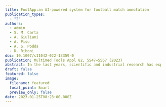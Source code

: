 ```yaml
---
title: FootApp:an AI-powered system for football match annotation
publication_types:
  - "2"
authors:
  - admin
  - S. M. Carta
  - A. Giuliani
  - A. Pisu
  - A. S. Podda
  - D. Riboni
doi: 10.1007/s11042-022-13359-0
publication: Multimed Tools Appl 82, 5547–5567 (2023)
abstract: In the last years, scientific and industrial research has experienced a growing interest in acquiring large annotated data sets to train artificial intelligence algorithms for tackling problems in different domains. In this context, we have observed that even the market for football data has substantially grown. The analysis of football matches relies on the annotation of both individual players’ and team actions, as well as the athletic performance of players. Consequently, annotating football events at a fine-grained level is a very expensive and error-prone task. Most existing semi-automatic tools for football match annotation rely on cameras and computer vision. However, those tools fall short in capturing team dynamics and in extracting data of players who are not visible in the camera frame. To address these issues, in this manuscript we present FootApp, an AI-based system for football match annotation. First, our system relies on an advanced and mixed user interface that exploits both vocal and touch interaction. Second, the motor performance of players is captured and processed by applying machine learning algorithms to data collected from inertial sensors worn by players. Artificial intelligence techniques are then used to check the consistency of generated labels, including those regarding the physical activity of players, to automatically recognize annotation errors. Notably, we implemented a full prototype of the proposed system, performing experiments to show its effectiveness in a real-world adoption scenario.
draft: false
featured: false
image:
  filename: featured
  focal_point: Smart
  preview_only: false
date: 2023-01-25T08:23:00.000Z
---
```

